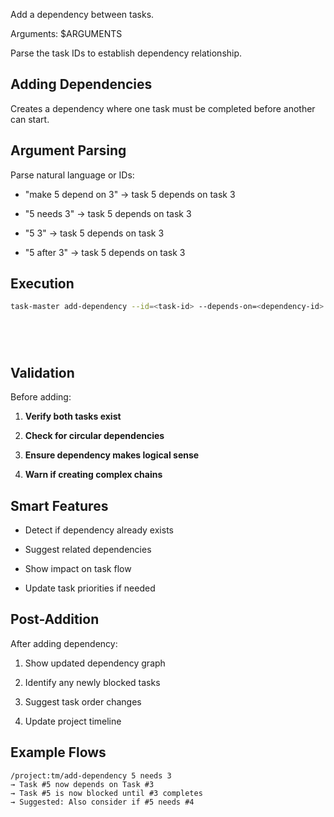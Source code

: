 Add a dependency between tasks.

Arguments: $ARGUMENTS

Parse the task IDs to establish dependency relationship.

## Adding Dependencies

Creates a dependency where one task must be completed before another can start.

## Argument Parsing

Parse natural language or IDs:


- "make 5 depend on 3" → task 5 depends on task 3


- "5 needs 3" → task 5 depends on task 3


- "5 3" → task 5 depends on task 3


- "5 after 3" → task 5 depends on task 3

## Execution




```bash
task-master add-dependency --id=<task-id> --depends-on=<dependency-id>






```

## Validation

Before adding:


1. **Verify both tasks exist**


2. **Check for circular dependencies**


3. **Ensure dependency makes logical sense**


4. **Warn if creating complex chains**



## Smart Features



- Detect if dependency already exists


- Suggest related dependencies


- Show impact on task flow


- Update task priorities if needed

## Post-Addition

After adding dependency:


1. Show updated dependency graph


2. Identify any newly blocked tasks


3. Suggest task order changes


4. Update project timeline



## Example Flows







```
/project:tm/add-dependency 5 needs 3
→ Task #5 now depends on Task #3
→ Task #5 is now blocked until #3 completes
→ Suggested: Also consider if #5 needs #4






```